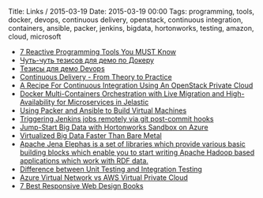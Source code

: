 Title: Links / 2015-03-19
Date: 2015-03-19 00:00
Tags: programming, tools, docker, devops, continuous delivery, openstack, continuous integration, containers, ansible, packer, jenkins, bigdata, hortonworks, testing, amazon, cloud, microsoft

- [7 Reactive Programming Tools You MUST Know](http://blog.takipi.com/async-goes-mainstream-7-reactive-programming-tools-you-must-know/)
- [Чуть-чуть тезисов для демо по Докеру](http://stackengine.com/business-justification-for-docker/)
- [Тезисы для демо Devops](http://blog.devspark.com/what-is-devops/)
- [Continuous Delivery - From Theory to Practice](http://getcloudify.org/2015/03/15/continuous-integration-continuous-delivery-deployment-automation-tools.html)
- [A Recipe For Continuous Integration Using An OpenStack Private Cloud](http://blog.platform9.com/continuous-integration-delivery-using-openstack/)
- [Docker Multi-Containers Orchestration with Live Migration and High-Availability for Microservices in Jelastic](http://blog.jelastic.com/2015/03/16/docker-multi-containers-orchestration-live-migration-high-availability-microservices-jelastic/)
- [Using Packer and Ansible to Build Virtual Machines](http://www.meetup.com/DevOps-RVA/events/220624132/)
- [Triggering Jenkins jobs remotely via git post-commit hooks](http://agiletesting.blogspot.com/2015/03/triggering-jenkins-jobs-remotely-via.html)
- [Jump-Start Big Data with Hortonworks Sandbox on Azure](http://channel9.msdn.com/Blogs/AzurePartner/Guest-Post-Jump-Start-Big-Data-with-Hortonworks-Sandbox-on-Azure)
- [Virtualized Big Data Faster Than Bare Metal](http://blogs.vmware.com/vsphere/2015/03/virtualized-big-data-faster-bare-metal.html)
- [Apache Jena Elephas is a set of libraries which provide various basic building blocks which enable you to start writing Apache Hadoop based applications which work with RDF data.](http://jena.apache.org/documentation/hadoop/)
- [Difference between Unit Testing and Integration Testing](http://www.softwaretestingclass.com/what-is-difference-between-unit-testing-and-integration-testing/)
- [Azure Virtual Network vs AWS Virtual Private Cloud](http://www.8kmiles.com/azure-virtual-network-vs-aws-virtual-private-cloud/)
- [7 Best Responsive Web Design Books](http://www.fromdev.com/2015/03/responsive-web-design-books.html)

